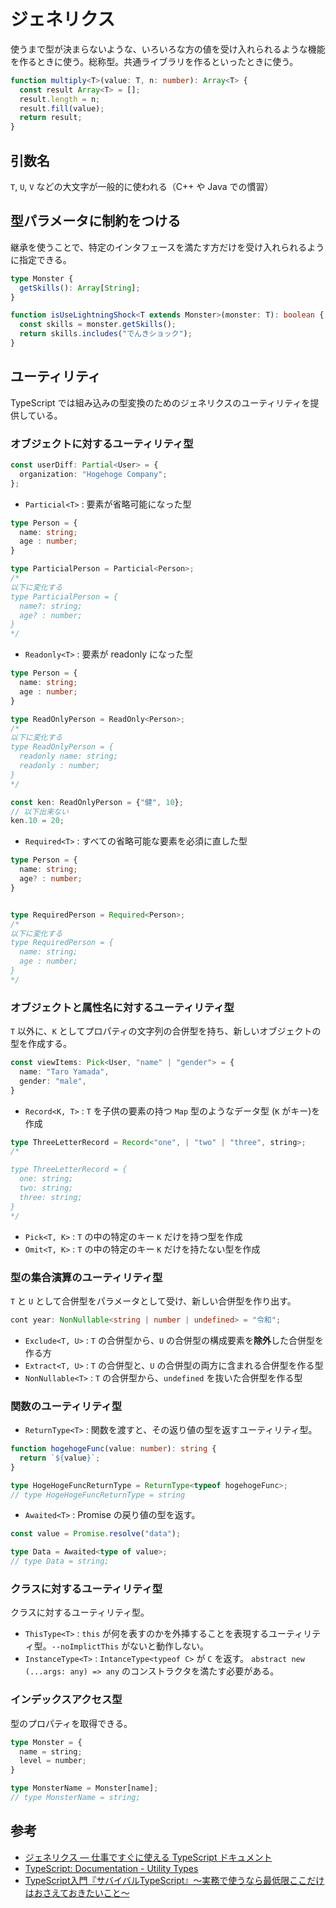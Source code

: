 # ジェネリクス

使うまで型が決まらないような、いろいろな方の値を受け入れられるような機能を作るときに使う。総称型。共通ライブラリを作るといったときに使う。

```typescript
function multiply<T>(value: T, n: number): Array<T> {
  const result Array<T> = [];
  result.length = n;
  result.fill(value);
  return result;
}
```

## 引数名

`T`, `U`, `V` などの大文字が一般的に使われる（C++ や Java での慣習）

## 型パラメータに制約をつける

継承を使うことで、特定のインタフェースを満たす方だけを受け入れられるように指定できる。

```typescript
type Monster {
  getSkills(): Array[String];
}

function isUseLightningShock<T extends Monster>(monster: T): boolean {
  const skills = monster.getSkills();
  return skills.includes("でんきショック");
}
```

## ユーティリティ

TypeScript では組み込みの型変換のためのジェネリクスのユーティリティを提供している。

### オブジェクトに対するユーティリティ型

```typescript
const userDiff: Partial<User> = {
  organization: "Hogehoge Company";
};
```

- `Particial<T>` : 要素が省略可能になった型

```typescript
type Person = {
  name: string;
  age : number;
}

type ParticialPerson = Particial<Person>;
/*
以下に変化する
type ParticialPerson = {
  name?: string;
  age? : number;
}
*/
```

- `Readonly<T>` : 要素が readonly になった型

```typescript
type Person = {
  name: string;
  age : number;
}

type ReadOnlyPerson = ReadOnly<Person>;
/*
以下に変化する
type ReadOnlyPerson = {
  readonly name: string;
  readonly : number;
}
*/

const ken: ReadOnlyPerson = {"健", 10};
// 以下出来ない
ken.10 = 20;
```

- `Required<T>` : すべての省略可能な要素を必須に直した型

```typescript
type Person = {
  name: string;
  age? : number;
}


type RequiredPerson = Required<Person>;
/*
以下に変化する
type RequiredPerson = {
  name: string;
  age : number;
}
*/
```

### オブジェクトと属性名に対するユーティリティ型

`T` 以外に、`K` としてプロパティの文字列の合併型を持ち、新しいオブジェクトの型を作成する。

```typescript
const viewItems: Pick<User, "name" | "gender"> = {
  name: "Taro Yamada",
  gender: "male",
}
```

- `Record<K, T>` : `T` を子供の要素の持つ `Map` 型のようなデータ型 (`K` がキー)を作成

```typescript
type ThreeLetterRecord = Record<"one", | "two" | "three", string>;
/*

type ThreeLetterRecord = {
  one: string;
  two: string;
  three: string;
}
*/
```

- `Pick<T, K>` : `T` の中の特定のキー `K` だけを持つ型を作成
- `Omit<T, K>` : `T` の中の特定のキー `K` だけを持たない型を作成

### 型の集合演算のユーティリティ型

`T` と `U` として合併型をパラメータとして受け、新しい合併型を作り出す。

```typescript
cont year: NonNullable<string | number | undefined> = "令和";
```

- `Exclude<T, U>` : `T` の合併型から、`U` の合併型の構成要素を**除外**した合併型を作る方
- `Extract<T, U>` : `T` の合併型と、`U` の合併型の両方に含まれる合併型を作る型
- `NonNullable<T>` : `T` の合併型から、`undefined` を抜いた合併型を作る型

### 関数のユーティリティ型

- `ReturnType<T>` : 関数を渡すと、その返り値の型を返すユーティリティ型。

```typescript
function hogehogeFunc(value: number): string {
  return `${value}`;
}

type HogeHogeFuncReturnType = ReturnType<typeof hogehogeFunc>;
// type HogeHogeFuncReturnType = string
```

- `Awaited<T>` : Promise の戻り値の型を返す。

```typescript
const value = Promise.resolve("data");

type Data = Awaited<type of value>;
// type Data = string;
```

### クラスに対するユーティリティ型

クラスに対するユーティリティ型。

- `ThisType<T>` : `this` が何を表すのかを外挿することを表現するユーティリティ型。`--noImplictThis` がないと動作しない。
- `InstanceType<T>` : `IntanceType<typeof C>` が `C` を返す。 `abstract new (...args: any) => any` のコンストラクタを満たす必要がある。


### インデックスアクセス型

型のプロパティを取得できる。

```typescript
type Monster = {
  name = string;
  level = number;
}

type MonsterName = Monster[name];
// type MonsterName = string;
```

## 参考

- [ジェネリクス — 仕事ですぐに使える TypeScript ドキュメント](https://future-architect.github.io/typescript-guide/generics.html)
- [TypeScript: Documentation - Utility Types](https://www.typescriptlang.org/docs/handbook/utility-types.html)
- [TypeScript入門『サバイバルTypeScript』〜実務で使うなら最低限ここだけはおさえておきたいこと〜](https://typescriptbook.jp/)
